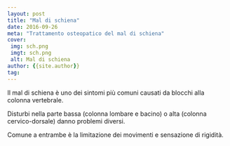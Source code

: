 ```yaml
---
layout: post
title: "Mal di schiena"
date: 2016-09-26
meta: "Trattamento osteopatico del mal di schiena"
cover:
 img: sch.png
 imgt: sch.png
 alt: Mal di schiena
author: {{site.author}}
tag:
---
```

Il mal di schiena è uno dei sintomi più comuni causati da blocchi alla colonna vertebrale.

Disturbi nella parte bassa (colonna lombare e bacino) o alta (colonna cervico-dorsale) danno problemi diversi.

Comune a entrambe è la limitazione dei movimenti e sensazione di rigidità.
